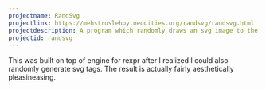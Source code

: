 ```yaml
---
projectname: RandSvg
projectlink: https://mehstruslehpy.neocities.org/randsvg/randsvg.html
projectdescription: A program which randomly draws an svg image to the current window every five seconds.
projectid: randsvg
---
```

This was built on top of engine for rexpr after I realized I could also randomly generate svg tags. The result is actually fairly aesthetically pleasineasing.
